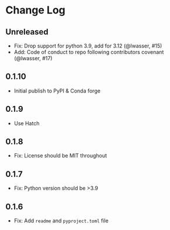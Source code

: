 # Change Log

## Unreleased

* Fix: Drop support for python 3.9, add for 3.12 (@lwasser, #15)
* Add: Code of conduct to repo following contributors covenant (@lwasser, #17)

## 0.1.10

* Initial publish to PyPI & Conda forge 

## 0.1.9

* Use Hatch

## 0.1.8

* Fix: License should be MIT throughout

## 0.1.7

* Fix: Python version should be >3.9

## 0.1.6

* Fix: Add `readme` and `pyproject.toml` file